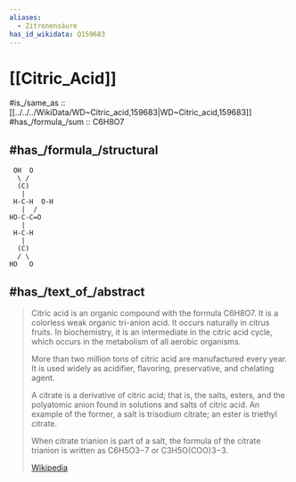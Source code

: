 ```yaml
---
aliases:
  - Zitronensäure
has_id_wikidata: Q159683
---
```


# [[Citric_Acid]] 

#is_/same_as :: [[../../../WikiData/WD~Citric_acid,159683|WD~Citric_acid,159683]] 
#has_/formula_/sum :: C6H8O7 
## #has_/formula_/structural 

```
 OH  O
  \ /
  (C)
   |  
 H-C-H  O-H
   |  /
HO-C-C=O
   |   
 H-C-H
   |  
  (C)
  / \
HO   O
```


## #has_/text_of_/abstract 

> Citric acid is an organic compound with the formula C6H8O7. 
> It is a colorless weak organic tri-anion acid. It occurs naturally in citrus fruits. 
> In biochemistry, it is an intermediate in the citric acid cycle, 
> which occurs in the metabolism of all aerobic organisms.
>
> More than two million tons of citric acid are manufactured every year. 
> It is used widely as acidifier, flavoring, preservative, and chelating agent.
>
> A citrate is a derivative of citric acid; that is, the salts, esters, 
> and the polyatomic anion found in solutions and salts of citric acid. 
> An example of the former, a salt is trisodium citrate; an ester is triethyl citrate. 
> 
> When citrate trianion is part of a salt, 
> the formula of the citrate trianion is written as C6H5O3−7 or C3H5O(COO)3−3.
>
> [Wikipedia](https://en.wikipedia.org/wiki/Citric%20acid) 

